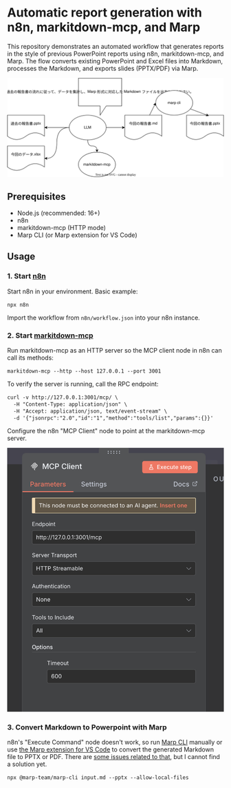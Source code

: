 # Automatic report generation with n8n, markitdown-mcp, and Marp

This repository demonstrates an automated workflow that generates reports in the style of previous PowerPoint reports using n8n, markitdown-mcp, and Marp. The flow converts existing PowerPoint and Excel files into Markdown, processes the Markdown, and exports slides (PPTX/PDF) via Marp.

![](./images/flow.drawio.svg)

## Prerequisites
- Node.js (recommended: 16+)
- n8n
- markitdown-mcp (HTTP mode)
- Marp CLI (or Marp extension for VS Code)

## Usage

### 1. Start [n8n](https://github.com/n8n-io/n8n)
Start n8n in your environment. Basic example:
```
npx n8n
```

Import the workflow from `n8n/workflow.json` into your n8n instance.

### 2. Start [markitdown-mcp](https://github.com/microsoft/markitdown/tree/main/packages/markitdown-mcp)
Run markitdown-mcp as an HTTP server so the MCP client node in n8n can call its methods:
```
markitdown-mcp --http --host 127.0.0.1 --port 3001
```

To verify the server is running, call the RPC endpoint:
```
curl -v http://127.0.0.1:3001/mcp/ \
  -H "Content-Type: application/json" \
  -H "Accept: application/json, text/event-stream" \
  -d '{"jsonrpc":"2.0","id":"1","method":"tools/list","params":{}}'
```

Configure the n8n "MCP Client" node to point at the markitdown-mcp server.

![](images/2025-09-13-12-12-20.png)

### 3. Convert Markdown to Powerpoint with Marp
n8n's "Execute Command" node doesn't work, so run [Marp CLI](https://github.com/marp-team/marp-cli) manually or use [the Marp extension for VS Code](https://github.com/marp-team/marp-vscode) to convert the generated Markdown file to PPTX or PDF.
There are [some issues related to that](https://community.n8n.io/t/the-execute-command-node-runs-indefinitely/158753
), but I cannot find a solution yet.

```
npx @marp-team/marp-cli input.md --pptx --allow-local-files 
```
